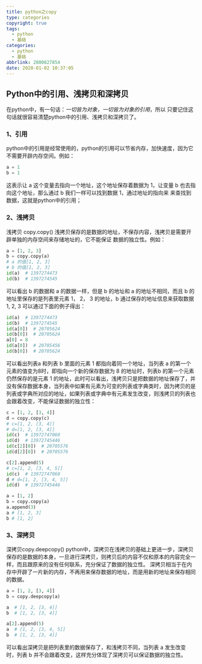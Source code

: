 ```yaml
---
title: python之copy
type: categories
copyright: true
tags:
  - python
  - 基础
categories:
  - python
  - 基础
abbrlink: 2800827854
date: 2020-01-02 10:37:05
---
```


## Python中的引用、浅拷贝和深拷贝
在python中，有一句话：*一切皆为对象，一切皆为对象的引用*，所以
只要记住这句话就很容易清楚python中的引用、浅拷贝和深拷贝了。

### 1、引用
python中的引用是经常使用的，python的引用可以节省内存，加快速度，因为它不需要开辟内存空间。例如：
<!--more-->
```python
a = 1
b = 1
```
这表示让 a 这个变量去指向一个地址，这个地址保存着数据为 1，让变量 b 也去指向这个地址，那么通过 b 我们一样可以找到数据 1，通过地址的指向来
来查找到数据，这就是python中的引用；


### 2、浅拷贝
浅拷贝 copy.copy()
浅拷贝保存的是数据的地址，不保存内容，浅拷贝是需要开辟单独的内存空间来存储地址的，它不能保证
数据的独立性。例如：
```python
a = [1, 2, 3]
b = copy.copy(a)
# a 的值[1, 2, 3]
# b 的值[1, 2, 3]
id(a)  # 1397274473
id(b)  # 1397274545
```
可以看出 b 的数据和 a 的数据一样，但是 b 的地址和 a 的地址不相同，而且 b 的地址里保存的是列表里元素 1， 2， 3 的地址，b 通过保存的地址信息来获取数据1, 2, 3 可以通过下面的例子得出：
```python
id(a)  # 1397274473
id(b)  # 1397274545
id(a[0])  # 20705624
id(b[0])  # 20705624
a[0] = 8
id(a[0])  # 20705456
id(b[0])  # 20705624
```
可以看出列表a 和列表 b 里面的元素 1 都指向着同一个地址，当列表 a 的第一个元素的值变为8时，即指向一个新的保存数据为 8 的地址时，列表b 的第一个元素仍然保存的是元素 1 的地址，此时可以看出，浅拷贝只是把数据的地址保存了，并没有保存数据本身，当列表中如果有元素为可变的列表或字典类时，因为拷贝的是列表或字典所对应的地址，如果列表或字典中有元素发生改变，则浅拷贝的列表也会跟着改变，不能保证数据的独立性：
```python
c = [1, 2, [3, 4]]
d = copy.copy(c)
# c=[1, 2, [3, 4]]
# d=[1, 2, [3, 4]]
id(c)  # 13972747060
id(d)  # 13972745446
id(c[2][0])  # 20705576
id(d[2][0])  # 20705576

c[2].append(5)
# c=[1, 2, [3, 4, 5]]
id(c)  # 13972747060
d # d=[1, 2, [3, 4, 5]]
id(d)  # 13972745446
```
```python
a = [1, 2]
b = copy.copy(a)
a.append(3)
a # [1, 2, 3]
b # [1, 2]
```

### 3、深拷贝
深拷贝copy.deepcopy()
python中，深拷贝在浅拷贝的基础上更进一步，深拷贝保存的是数据的本身，一旦进行深拷贝，则拷贝后的内容不仅和原本的内容完全一样，而且跟原来的没有任何联系，充分保证了数据的独立性。
深拷贝相当于在内存中开辟了一片新的内存，不再用来保存数据的地址，而是用新的地址来保存相同的数据。
```python
a = [1, 2, [3, 4]]
b = copy.deepcopy(a)

a  # [1, 2, [3, 4]]
b  # [1, 2, [3, 4]]

a[2].append(5)
a  # [1, 2, [3, 4, 5]]
b  # [1, 2, [3, 4]]
```
可以看出深拷贝是把列表里的数据保存了，和浅拷贝不同，当列表 a 发生改变时，列表 b 并不会跟着改变，这样充分体现了深拷贝可以保证数据的独立性。
